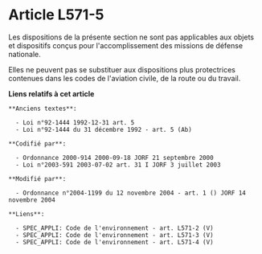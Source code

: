 # Article L571-5

Les dispositions de la présente section ne sont pas applicables aux objets et dispositifs conçus pour l'accomplissement des
missions de défense nationale.

Elles ne peuvent pas se substituer aux dispositions plus protectrices contenues dans les codes de l'aviation civile, de la
route ou du travail.

**Liens relatifs à cet article**

	**Anciens textes**:

	  - Loi n°92-1444 1992-12-31 art. 5
	  - Loi n°92-1444 du 31 décembre 1992 - art. 5 (Ab)

	**Codifié par**:

	  - Ordonnance 2000-914 2000-09-18 JORF 21 septembre 2000
	  - Loi n°2003-591 2003-07-02 art. 31 I JORF 3 juillet 2003

	**Modifié par**:

	  - Ordonnance n°2004-1199 du 12 novembre 2004 - art. 1 () JORF 14 novembre 2004

	**Liens**:

	  - SPEC_APPLI: Code de l'environnement - art. L571-2 (V)
	  - SPEC_APPLI: Code de l'environnement - art. L571-3 (V)
	  - SPEC_APPLI: Code de l'environnement - art. L571-4 (V)
